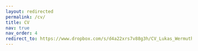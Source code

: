 ```yaml
---
layout: redirected
permalink: /cv/
title: CV
nav: true
nav_order: 4
redirect_to: https://www.dropbox.com/s/d4a22xrs7v88g3h/CV_Lukas_Wermuth.pdf?dl=0
---
```

